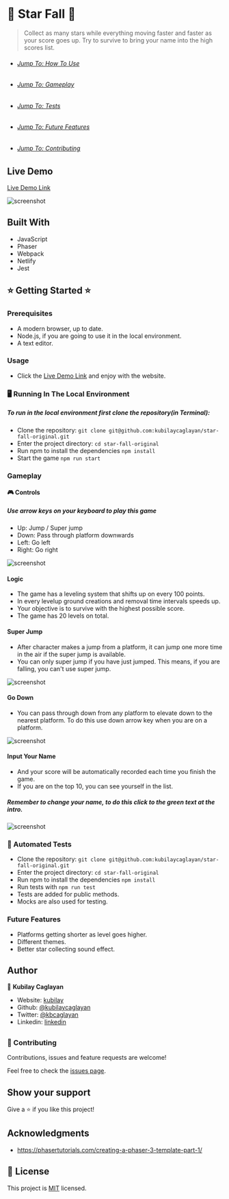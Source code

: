 # 🌠 Star Fall 🌠

> Collect as many stars while everything moving faster and faster as your score goes up. Try to survive to bring your name into the high scores list.


  <ul>
    <li><a href="#usage"><h6>Jump To: How To Use</h6></a> </li>
    <li><a href="#gameplay"><h6>Jump To: Gameplay</h6></a> </li>
    <li><a href="#tests"><h6>Jump To: Tests</h6></a> </li>
    <li><a href="#futurefeatures"><h6>Jump To: Future Features</h6></a> </li>
    <li><a href="#contributing"><h6>Jump To: Contributing</h6></a> </li>
  </ul>

## Live Demo

[Live Demo Link]()


![screenshot](assets/screenshots/main.png)

## Built With

- JavaScript
- Phaser
- Webpack
- Netlify
- Jest

## ⭐ Getting Started ⭐

### Prerequisites

- A modern browser, up to date.
- Node.js, if you are going to use it in the local environment.
- A text editor.

### <h3 id='usage'>Usage</h3>

- Click the [Live Demo Link]() and enjoy with the website.

### 🖥️ Running In The Local Environment

##### To run in the local environment first clone the repository(in Terminal):
- Clone the repository: `git clone git@github.com:kubilaycaglayan/star-fall-original.git`
- Enter the project directory: `cd star-fall-original`
- Run npm to install the dependencies `npm install`
- Start the game `npm run start`

### <h3 id='gameplay'> Gameplay</h3>

#### 🎮 Controls
##### Use arrow keys on your keyboard to play this game

<ul>
  <li>Up: Jump / Super jump</li>
  <li>Down: Pass through platform downwards</li>
  <li>Left: Go left</li>
  <li>Right: Go right</li>
</ul>

![screenshot](assets/screenshots/arrows.png)

#### Logic
- The game has a leveling system that shifts up on every 100 points.
- In every levelup ground creations and removal time intervals speeds up.
- Your objective is to survive with the highest possible score.
- The game has 20 levels on total.

#### Super Jump

- After character makes a jump from a platform, it can jump one more time in the air if the super jump is available.
- You can only super jump if you have just jumped. This means, if you are falling, you can't use super jump.

![screenshot](assets/screenshots/superjump.png)

#### Go Down

- You can pass through down from any platform to elevate down to the nearest platform. To do this use down arrow key when you are on a platform.

![screenshot](assets/screenshots/godown.png)

#### Input Your Name

- And your score will be automatically recorded each time you finish the game.
- If you are on the top 10, you can see yourself in the list.

##### Remember to change your name, to do this click to the green text at the intro.

![screenshot](assets/screenshots/naming.png)

### <h3 id='tests'>🧪 Automated Tests</h3>

- Clone the repository: `git clone git@github.com:kubilaycaglayan/star-fall-original.git`
- Enter the project directory: `cd star-fall-original`
- Run npm to install the dependencies `npm install`
- Run tests with `npm run test`
- Tests are added for public methods.
- Mocks are also used for testing.

### Future Features

- Platforms getting shorter as level goes higher.
- Different themes.
- Better star collecting sound effect.

## Author

👤 **Kubilay Caglayan**

- Website: [kubilay](https://kubilaycaglayan.com)
- Github: [@kubilaycaglayan](https://github.com/kubilaycaglayan)
- Twitter: [@kbcaglayan](https://twitter.com/kbcaglayan)
- Linkedin: [linkedin](https://linkedin.com/in/kubilaycaglayan)

## <h3 id='contributing'>🤝 Contributing</h3>

Contributions, issues and feature requests are welcome!

Feel free to check the [issues page](https://github.com/kubilaycaglayan/star-fall/issues).

## Show your support

Give a ⭐️ if you like this project!

## Acknowledgments

- https://phasertutorials.com/creating-a-phaser-3-template-part-1/

## 📝 License

This project is [MIT](LICENSE) licensed.
